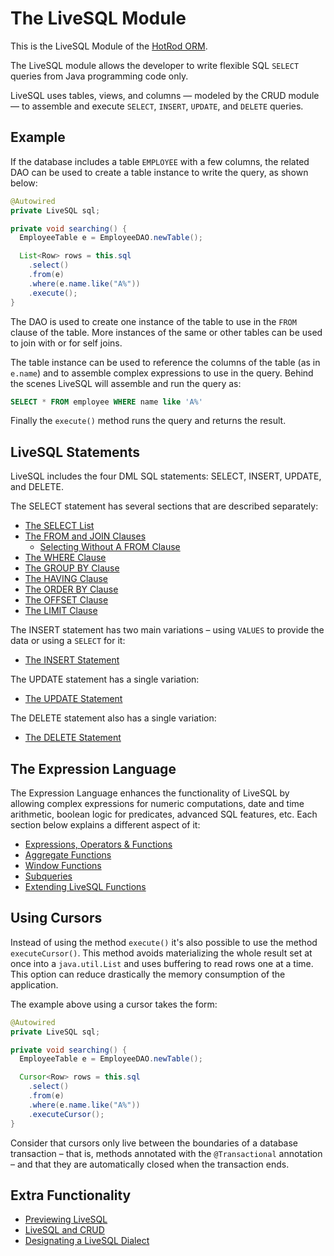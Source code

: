 # The LiveSQL Module

This is the LiveSQL Module of the [HotRod ORM](../README.md).

The LiveSQL module allows the developer to write flexible SQL `SELECT` queries from Java programming code only.

LiveSQL uses tables, views, and columns &mdash; modeled by the CRUD module &mdash; to assemble and execute 
`SELECT`, `INSERT`, `UPDATE`, and `DELETE` queries.


## Example

If the database includes a table `EMPLOYEE` with a few columns, the related DAO can be used to create a table instance to write the query,
as shown below:

```java
@Autowired
private LiveSQL sql;

private void searching() {
  EmployeeTable e = EmployeeDAO.newTable();

  List<Row> rows = this.sql
    .select()
    .from(e)
    .where(e.name.like("A%"))
    .execute();
}
```

The DAO is used to create one instance of the table to use in the `FROM` clause of the table. More instances of the same 
or other tables can be used to join with or for self joins.

The table instance can be used to reference the columns of the table (as in `e.name`) and to assemble complex expressions to use in the query. 
Behind the scenes LiveSQL will assemble and run the query as:

```sql
SELECT * FROM employee WHERE name like 'A%'
```

Finally the `execute()` method runs the query and returns the result.


## LiveSQL Statements

LiveSQL includes the four DML SQL statements: SELECT, INSERT, UPDATE, and DELETE. 

The SELECT statement has several sections that are described separately:
- [The SELECT List](./syntax/select-list.md)
- [The FROM and JOIN Clauses](./syntax/from-and-joins.md)
    - [Selecting Without A FROM Clause](./syntax/selecting-without-a-from-clause.md)
- [The WHERE Clause](./syntax/where.md)
- [The GROUP BY Clause](./syntax/group-by.md)
- [The HAVING Clause](./syntax/having.md)
- [The ORDER BY Clause](./syntax/order-by.md)
- [The OFFSET Clause](./syntax/offset.md)
- [The LIMIT Clause](./syntax/limit.md)

The INSERT statement has two main variations &ndash; using `VALUES` to provide the data or using a `SELECT` for it:

- [The INSERT Statement](./syntax/insert.md)

The UPDATE statement has a single variation:

- [The UPDATE Statement](./syntax/update.md)

The DELETE statement also has a single variation:

- [The DELETE Statement](./syntax/delete.md)


## The Expression Language

The Expression Language enhances the functionality of LiveSQL by allowing complex expressions for numeric computations, date and time arithmetic, boolean logic for predicates, advanced SQL features, etc. Each section below explains a different aspect of it:

- [Expressions, Operators &amp; Functions](./syntax/expressions.md)
- [Aggregate Functions](./syntax/aggregate-functions.md)
- [Window Functions](./syntax/window-functions.md)
- [Subqueries](./syntax/subqueries.md)
- [Extending LiveSQL Functions](./extending-livesql-functions.md)


## Using Cursors

Instead of using the method `execute()` it's also possible to use the method `executeCursor()`. This method avoids 
materializing the whole result set at once into a `java.util.List` and uses buffering to read rows one at a time. This
option can reduce drastically the memory consumption of the application. 

The example above using a cursor takes the form:

```java
@Autowired
private LiveSQL sql;

private void searching() {
  EmployeeTable e = EmployeeDAO.newTable();

  Cursor<Row> rows = this.sql
    .select()
    .from(e)
    .where(e.name.like("A%"))
    .executeCursor();
}
```

Consider that cursors only live between the boundaries of a database transaction &ndash; that is, methods annotated with the 
`@Transactional` annotation &ndash; and that they are automatically closed when the transaction ends.


## Extra Functionality

- [Previewing LiveSQL](./previewing-livesql.md)
- [LiveSQL and CRUD](./livesql-and-crud.md)
- [Designating a LiveSQL Dialect](designating-a-livesql-dialect.md)


